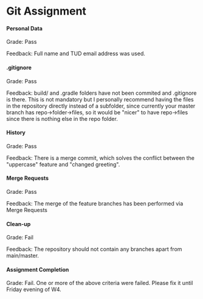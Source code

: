# Git Assignment


#### Personal Data

Grade: Pass

Feedback: Full name and TUD email address was used.


#### .gitignore

Grade: Pass

Feedback: build/ and .gradle folders have not been commited and .gitignore is there. This is not mandatory but I personally recommend having the files in the repository directly instead of a subfolder, since currently your master branch has repo->folder->files, so it would be "nicer" to have repo->files since there is nothing else in the repo folder.


#### History

Grade: Pass

Feedback: There is a merge commit, which solves the conflict between the "uppercase" feature and "changed greeting".


#### Merge Requests

Grade: Pass

Feedback: The merge of the feature branches has been performed via Merge Requests


#### Clean-up

Grade: Fail

Feedback: The repository should not contain any branches apart from main/master.


#### Assignment Completion

Grade: Fail. One or more of the above criteria were failed. Please fix it until Friday evening of W4.

